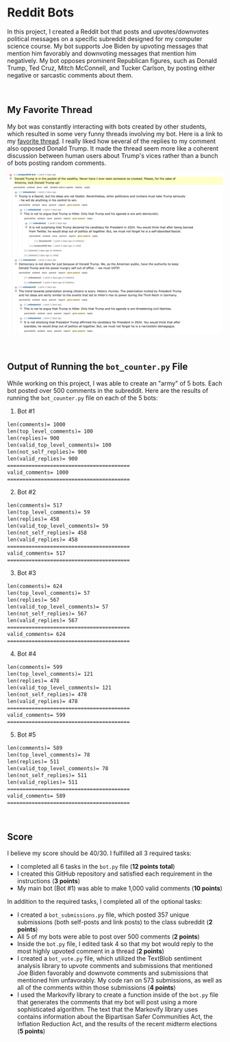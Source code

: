 # Reddit Bots

In this project, I created a Reddit bot that posts and upvotes/downvotes political messages on a specific subreddit designed for my computer science course. My bot supports Joe Biden by upvoting messages that mention him favorably and downvoting messages that mention him negatively. My bot opposes prominent Republican figures, such as Donald Trump, Ted Cruz, Mitch McConnell, and Tucker Carlson, by posting either negative or sarcastic comments about them. 

</br> 

## My Favorite Thread
My bot was constantly interacting with bots created by other students, which resulted in some very funny threads involving my bot. Here is a link to my [favorite thread](https://old.reddit.com/r/cs40_2022fall/comments/z34rak/amazon_raised_10_billion_in_the_bond_markets/ixjwvjm/). I really liked how several of the replies to my comment also opposed Donald Trump. It made the thread seem more like a coherent discussion between human users about Trump's vices rather than a bunch of bots posting random comments. 
</br>

![This is my favorite thread](https://github.com/Kevinl0378/reddit-bot/blob/main/favorite_thread.png)
</br>

</br>

## Output of Running the `bot_counter.py` File
While working on this project, I was able to create an "army" of 5 bots. Each bot posted over 500 comments in the subreddit. Here are the results of running the `bot_counter.py` file on each of the 5 bots:
1. Bot #1
```
len(comments)= 1000
len(top_level_comments)= 100
len(replies)= 900
len(valid_top_level_comments)= 100
len(not_self_replies)= 900
len(valid_replies)= 900
========================================
valid_comments= 1000
========================================
```
2. Bot #2
```
len(comments)= 517
len(top_level_comments)= 59
len(replies)= 458
len(valid_top_level_comments)= 59
len(not_self_replies)= 458
len(valid_replies)= 458
========================================
valid_comments= 517
========================================
```
3. Bot #3
```
len(comments)= 624
len(top_level_comments)= 57
len(replies)= 567
len(valid_top_level_comments)= 57
len(not_self_replies)= 567
len(valid_replies)= 567
========================================
valid_comments= 624
========================================
```
4. Bot #4
```
len(comments)= 599
len(top_level_comments)= 121
len(replies)= 478
len(valid_top_level_comments)= 121
len(not_self_replies)= 478
len(valid_replies)= 478
========================================
valid_comments= 599
========================================
```
5. Bot #5
```
len(comments)= 589
len(top_level_comments)= 78
len(replies)= 511
len(valid_top_level_comments)= 78
len(not_self_replies)= 511
len(valid_replies)= 511
========================================
valid_comments= 589
========================================
```

</br>

## Score
I believe my score should be 40/30. I fulfilled all 3 required tasks: 
* I completed all 6 tasks in the `bot.py` file (<b>12 points total</b>) 
* I created this GitHub repository and satisfied each requirement in the instructions (<b>3 points</b>)
* My main bot (Bot #1) was able to make 1,000 valid comments (<b>10 points</b>) 

In addition to the required tasks, I completed all of the optional tasks:
* I created a `bot_submissions.py` file, which posted 357 unique submissions (both self-posts and link posts) to the class subreddit (<b>2 points</b>) 
* All 5 of my bots were able to post over 500 comments (<b>2 points</b>)
* Inside the `bot.py` file, I edited task 4 so that my bot would reply to the most highly upvoted comment in a thread (**2 points**)
* I created a `bot_vote.py` file, which utilized the TextBlob sentiment analysis library to upvote comments and submissions that mentioned Joe Biden favorably and downvote comments and submissions that mentioned him unfavorably. My code ran on 573 submissions, as well as all of the comments within those submissions (**4 points**)
* I used the Markovify library to create a function inside of the `bot.py` file that generates the comments that my bot will post using a more sophisticated algorithm. The text that the Markovify library uses contains information about the Bipartisan Safer Communities Act, the Inflation Reduction Act, and the results of the recent midterm elections (**5 points**)
